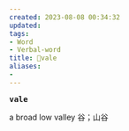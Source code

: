 ```yaml
---
created: 2023-08-08 00:34:32
updated: 
tags: 
- Word
- Verbal-word
title: 🚩vale
aliases:
- 
---
```


<pre><strong>vale</strong></pre>
 a broad low valley 谷；山谷